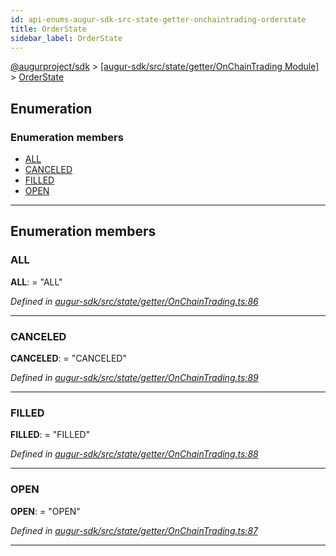 ```yaml
---
id: api-enums-augur-sdk-src-state-getter-onchaintrading-orderstate
title: OrderState
sidebar_label: OrderState
---
```


[@augurproject/sdk](api-readme.md) > [[augur-sdk/src/state/getter/OnChainTrading Module]](api-modules-augur-sdk-src-state-getter-onchaintrading-module.md) > [OrderState](api-enums-augur-sdk-src-state-getter-onchaintrading-orderstate.md)

## Enumeration

### Enumeration members

* [ALL](api-enums-augur-sdk-src-state-getter-onchaintrading-orderstate.md#all)
* [CANCELED](api-enums-augur-sdk-src-state-getter-onchaintrading-orderstate.md#canceled)
* [FILLED](api-enums-augur-sdk-src-state-getter-onchaintrading-orderstate.md#filled)
* [OPEN](api-enums-augur-sdk-src-state-getter-onchaintrading-orderstate.md#open)

---

## Enumeration members

<a id="all"></a>

###  ALL

**ALL**:  = "ALL"

*Defined in [augur-sdk/src/state/getter/OnChainTrading.ts:86](https://github.com/AugurProject/augur/blob/304ca83772/packages/augur-sdk/src/state/getter/OnChainTrading.ts#L86)*

___
<a id="canceled"></a>

###  CANCELED

**CANCELED**:  = "CANCELED"

*Defined in [augur-sdk/src/state/getter/OnChainTrading.ts:89](https://github.com/AugurProject/augur/blob/304ca83772/packages/augur-sdk/src/state/getter/OnChainTrading.ts#L89)*

___
<a id="filled"></a>

###  FILLED

**FILLED**:  = "FILLED"

*Defined in [augur-sdk/src/state/getter/OnChainTrading.ts:88](https://github.com/AugurProject/augur/blob/304ca83772/packages/augur-sdk/src/state/getter/OnChainTrading.ts#L88)*

___
<a id="open"></a>

###  OPEN

**OPEN**:  = "OPEN"

*Defined in [augur-sdk/src/state/getter/OnChainTrading.ts:87](https://github.com/AugurProject/augur/blob/304ca83772/packages/augur-sdk/src/state/getter/OnChainTrading.ts#L87)*

___

